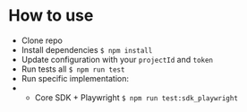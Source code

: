 # How to use
* Clone repo
* Install dependencies `$ npm install`
* Update configuration with your `projectId` and `token`
* Run tests all `$ npm run test`
* Run specific implementation:
* * Core SDK + Playwright `$ npm run test:sdk_playwright`